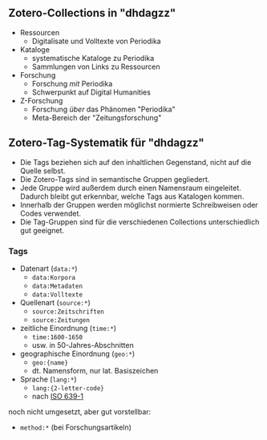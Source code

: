## Zotero-Collections in "dhdagzz"

* Ressourcen
  * Digitalisate und Volltexte von Periodika
* Kataloge
  * systematische Kataloge zu Periodika
  * Sammlungen von Links zu Ressourcen
* Forschung
  * Forschung _mit_ Periodika
  * Schwerpunkt auf Digital Humanities
* Z-Forschung
  * Forschung _über_ das Phänomen "Periodika"
  * Meta-Bereich der "Zeitungsforschung"

## Zotero-Tag-Systematik für "dhdagzz"

* Die Tags beziehen sich auf den inhaltlichen Gegenstand, nicht auf die Quelle selbst.
* Die Zotero-Tags sind in semantische Gruppen gegliedert.
* Jede Gruppe wird außerdem durch einen Namensraum eingeleitet. Dadurch bleibt gut erkennbar, welche Tags aus Katalogen kommen.
* Innerhalb der Gruppen werden möglichst normierte Schreibweisen oder Codes verwendet.
* Die Tag-Gruppen sind für die verschiedenen Collections unterschiedlich gut geeignet.

### Tags

* Datenart (`data:*`)
  * `data:Korpora`
  * `data:Metadaten`
  * `data:Volltexte`
* Quellenart (`source:*`)
  * `source:Zeitschriften`
  * `source:Zeitungen`
* zeitliche Einordnung (`time:*`)
  * `time:1600-1650`
  * usw. in 50-Jahres-Abschnitten
* geographische Einordnung (`geo:*`)
  * `geo:{name}`
  * dt. Namensform, nur lat. Basiszeichen
* Sprache (`lang:*`)
  * `lang:{2-letter-code}`
  * nach [ISO 639-1](https://en.wikipedia.org/wiki/List_of_ISO_639-1_codes)

noch nicht umgesetzt, aber gut vorstellbar:

* `method:*` (bei Forschungsartikeln)
